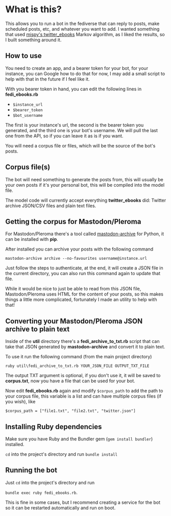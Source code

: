 # What is this?

This allows you to run a bot in the fediverse that can reply to posts, make scheduled posts, etc, and whatever you want to add.
I wanted something that used [mispy's twitter_ebooks](https://github.com/mispy/twitter_ebooks) Markov algorithm, as I liked the results, so I built something around it.


## How to use

You need to create an app, and a bearer token for your bot, for your instance, you can Google how to do that for now, I may add a small script to help with that in the future if I feel like it.

With you bearer token in hand, you can edit the following lines in **fedi_ebooks.rb**

* `$instance_url`
* `$bearer_token`
* `$bot_username`

The first is your instance's url, the second is the bearer token you generated, and the third one is your bot's username. We will pull the last one from the API, so if you can leave it as is if you want.

You will need a corpus file or files, which will be the source of the bot's posts.

## Corpus file(s)

The bot will need something to generate the posts from, this will usually be your own posts if it's your personal bot, this will be compiled into the model file.

The model code will currently accept everything **twitter_ebooks** did: Twitter archive JSON/CSV files and plain text files.

## Getting the corpus for Mastodon/Pleroma

For Mastodon/Pleroma there's a tool called [mastodon-archive](https://pypi.org/project/mastodon-archive/) for Python, it can be installed with **pip**.

After installed you can archive your posts with the following command

```mastodon-archive archive --no-favourites username@instance.url```

Just follow the steps to authenticate, at the end, it will create a JSON file in the current directory, you can also run this command again to update that file.

While it would be nice to just be able to read from this JSON file, Mastodon/Pleroma uses HTML for the content of your posts, so this makes things a little more complicated, fortunately I made an utility to help with that!

## Converting your Mastodon/Pleroma JSON archive to plain text

Inside of the **util** directory there's a **fedi_archive_to_txt.rb** script that can take that JSON generated by **mastodon-archive** and convert it to plain text.

To use it run the following command (from the main project directory)

`ruby util\fedi_archive_to_txt.rb YOUR_JSON_FILE OUTPUT_TXT_FILE`

The output TXT argument is optional, if you don't use it, it will be saved to **corpus.txt**, now you have a file that can be used for your bot.


Now edit **fedi_ebooks.rb** again and modify `$corpus_path` to add the path to your corpus file, this variable is a list and can have multiple corpus files (if you wish), like

`$corpus_path = ["file1.txt", "file2.txt", "twitter.json"]`

## Installing Ruby dependencies

Make sure you have Ruby and the Bundler gem (`gem install bundler`) installed.

`cd` into the project's directory and run `bundle install`

## Running the bot

Just `cd` into the project's directory and run

`bundle exec ruby fedi_ebooks.rb`.

This is fine in some cases, but I recommend creating a service for the bot so it can be restarted automatically and run on boot.
